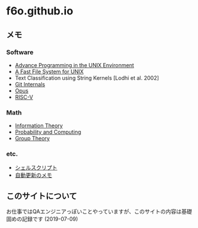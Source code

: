 # f6o.github.io

## メモ

### Software

* [Advance Programming in the UNIX Environment](./apue)
* [A Fast File System for UNIX](./fastfilesystemforunix)
* Text Classification using String Kernels [Lodhi et al. 2002]
* [Git Internals](./git_internals)
* [Opus](./opus)
* [RISC-V](./riscv)

### Math

* [Information Theory](./informationtheory)
* [Probability and Computing](./probability)
* [Group Theory](./groups)

### etc.

* [シェルスクリプト](./scripts)
* [自動更新のメモ](./zakki)

## このサイトについて

お仕事ではQAエンジニアっぽいことやっていますが、このサイトの内容は基礎固めの記録です (2019-07-09)
